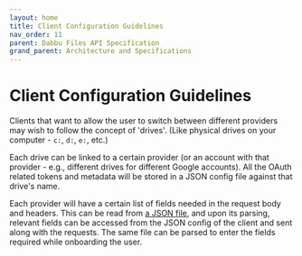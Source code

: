 ```yaml
---
layout: home
title: Client Configuration Guidelines
nav_order: 11
parent: Dabbu Files API Specification
grand_parent: Architecture and Specifications
---
```


# Client Configuration Guidelines

Clients that want to allow the user to switch between different providers may wish to follow the concept of 'drives'. (Like physical drives on your computer - `c:`, `d:`, `e:`, etc.)

Each drive can be linked to a certain provider (or an account with that provider - e.g., different drives for different Google accounts). All the OAuth related tokens and metadata will be stored in a JSON config file against that drive's name.

Each provider will have a certain list of fields needed in the request body and headers. This can be read from [a JSON file](/schema/provider-fields.json), and upon its parsing, relevant fields can be accessed from the JSON config of the client and sent along with the requests. The same file can be parsed to enter the fields required while onboarding the user.

